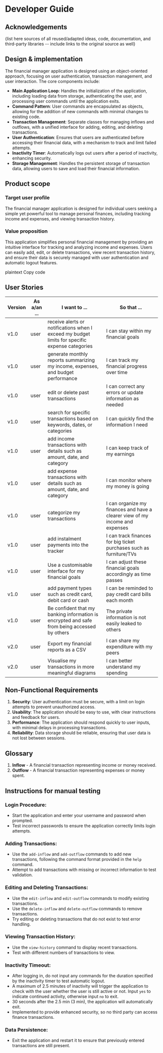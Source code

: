 # Developer Guide

## Acknowledgements

{list here sources of all reused/adapted ideas, code, documentation, and third-party libraries -- include links to the original source as well}

## Design & implementation

The financial manager application is designed using an object-oriented approach, focusing on user authentication, transaction management, and user interaction. The core components include:

- **Main Application Loop**: Handles the initialization of the application, including loading data from storage, authenticating the user, and processing user commands until the application exits.
- **Command Pattern**: User commands are encapsulated as objects, allowing for the addition of new commands with minimal changes to existing code.
- **Transaction Management**: Separate classes for managing inflows and outflows, with a unified interface for adding, editing, and deleting transactions.
- **User Authentication**: Ensures that users are authenticated before accessing their financial data, with a mechanism to track and limit failed attempts.
- **Inactivity Timer**: Automatically logs out users after a period of inactivity, enhancing security.
- **Storage Management**: Handles the persistent storage of transaction data, allowing users to save and load their financial information.


## Product scope
### Target user profile

The financial manager application is designed for individual users seeking a simple yet powerful tool to manage personal finances, including tracking income and expenses, and viewing transaction history.


### Value proposition

This application simplifies personal financial management by providing an intuitive interface for tracking and analyzing income and expenses. Users can easily add, edit, or delete transactions, view recent transaction history, and ensure their data is securely managed with user authentication and automatic logout features.


plaintext
Copy code
## User Stories

|Version| As a/an ... | I want to ... | So that ...|
|-------|-------------|---------------|------------|
|v1.0|user|receive alerts or notifications when I exceed my budget limits for specific expense categories|I can stay within my financial goals|
|v1.0|user|generate monthly reports summarizing my income, expenses, and budget performance|I can track my financial progress over time|
|v1.0|user|edit or delete past transactions|I can correct any errors or update information as needed|
|v1.0|user|search for specific transactions based on keywords, dates, or categories|I can quickly find the information I need|
|v1.0|user|add income transactions with details such as amount, date, and category|I can keep track of my earnings|
|v1.0|user|add expense transactions with details such as amount, date, and category|I can monitor where my money is going|
|v1.0|user|categorize my transactions|I can organize my finances and have a clearer view of my income and expenses|
|v1.0|user|add instalment payments into the tracker|I can track finances for big ticket purchases such as furniture/TVs|
|v1.0|user|Use a customisable interface for my financial goals|I can adjust these financial goals accordingly as time passes|
|v1.0|user|add payment types such as credit card, debit card or cash|I can be reminded to pay credit card bills each month|
|v1.0|user|Be confident that my banking information is encrypted and safe from being accessed by others|The private information is not easily leaked to others|
|v2.0|user|Export my financial reports as a CSV|I can share my expenditure with my peers|
|v2.0|user|Visualise my transactions in more meaningful diagrams|I can better understand my spending|

## Non-Functional Requirements

1. **Security**: User authentication must be secure, with a limit on login attempts to prevent unauthorized access.
2. **Usability**: The application should be easy to use, with clear instructions and feedback for users.
3. **Performance**: The application should respond quickly to user inputs, with minimal delays in processing transactions.
4. **Reliability**: Data storage should be reliable, ensuring that user data is not lost between sessions.


## Glossary

1. **Inflow** - A financial transaction representing income or money received.
2. **Outflow** - A financial transaction representing expenses or money spent.


## Instructions for manual testing

### Login Procedure:
- Start the application and enter your username and password when prompted.
- Test incorrect passwords to ensure the application correctly limits login attempts.

### Adding Transactions:
- Use the `add-inflow` and `add-outflow` commands to add new transactions, following the command format provided in the `help` command.
- Attempt to add transactions with missing or incorrect information to test validation.

### Editing and Deleting Transactions:
- Use the `edit-inflow` and `edit-outflow` commands to modify existing transactions.
- Use the `delete-inflow` and `delete-outflow` commands to remove transactions.
- Try editing or deleting transactions that do not exist to test error handling.

### Viewing Transaction History:
- Use the `view-history` command to display recent transactions.
- Test with different numbers of transactions to view.

### Inactivity Timeout:
- After logging in, do not input any commands for the duration specified by the inactivity timer to test automatic logout.
- A maximum of 2.5 minutes of inactivity will trigger the application to check with the user whether the user is still active or not. Input `yes` to indicate continued activity, otherwise input `no` to exit. 
- 30 seconds after the 2.5 min (3 min), the application will automatically exit.
- Implemented to provide enhanced security, so no third party can access finance transactions. 

### Data Persistence:
- Exit the application and restart it to ensure that previously entered transactions are still present.
